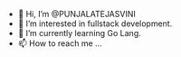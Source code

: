 - 👋 Hi, I’m @PUNJALATEJASVINI
- 👀 I’m interested in fullstack development.
- 🌱 I’m currently learning Go Lang.
- 📫 How to reach me ...
